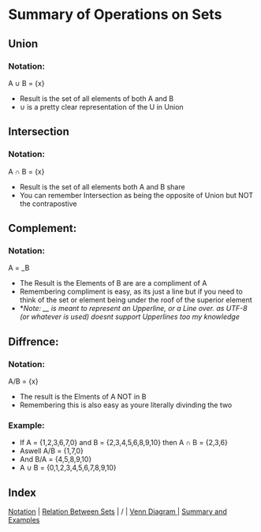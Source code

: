 # Summary of Operations on Sets
## Union 
### Notation:
A ∪ B = {x}
- Result is the set of all elements of both A and B
- ∪ is a pretty clear representation of the U in Union
## Intersection
### Notation:
A ∩ B = {x}
- Result is the set of all elements both A and B share
- You can remember Intersection as being the opposite of Union but NOT the contrapostive
## Complement:
### Notation:
A = _B
- The Result is the Elements of B are are a compliment of A
- Remembering compliment is easy, as its just a line but if you need to think of the set or element being under the roof of the superior element
- *_Note: __ is meant to represent an Upperline, or a Line over. as UTF-8 (or whatever is used) doesnt support Upperlines too my knowledge_
## Diffrence:
### Notation:
A/B = {x}
- The result is the Elments of A NOT in B
- Remembering this is also easy as youre literally divinding the two

### Example:
- If A = {1,2,3,6,7,0} and B = {2,3,4,5,6,8,9,10} then A ∩ B = {2,3,6}
- Aswell A/B = {1,7,0}
- And B/A = {4,5,8,9,10}
- A ∪ B = {0,1,2,3,4,5,6,7,8,9,10}

## Index
<a href="https://github.com/jamesoconnr/cs208/blob/master/notes/chap0/sets/slide1.md">Notation</a> | <a href="https://github.com/dane16/csc208/blob/main/project0.3(28-30).md">Relation Between Sets</a> | \/ | <a href="https://github.com/ledmer/CSC208/blob/main/Presentation_file.md"> Venn Diagram </a> | <a href="https://codeberg.org/Marin_McCormack/csc208/src/branch/master/ch0/SummaryAndExersises.md"> Summary and Examples</a>
